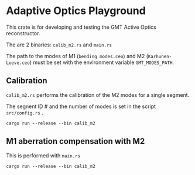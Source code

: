 # Adaptive Optics Playground

This crate is for developing and testing the GMT Active Optics reconstructor.

The are 2 binaries: `calib_m2.rs` and `main.rs`

The path to the modes of M1 (`bending modes.ceo`) and M2 (`Karhunen-Loeve.ceo`) must be set with the environment variable
`GMT_MODES_PATH`.

## Calibration

`calib_m2.rs` performs the calibration of the M2 modes for a single segment.

The segnent ID # and the number of modes is set in the script `src/config.rs` .

```
cargo run --release --bin calib_m2
```

## M1 aberration compensation with M2

This is performed with `main.rs`

```
cargo run --release --bin calib_m2
```

